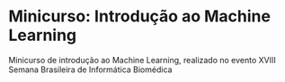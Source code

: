 # Minicurso: Introdução ao Machine Learning
Minicurso de introdução ao Machine Learning, realizado no evento XVIII Semana Brasileira de Informática Biomédica 
